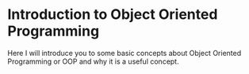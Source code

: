 # Introduction to Object Oriented Programming
Here I will introduce you to some basic concepts about Object Oriented Programming or OOP and why it is a useful concept.
